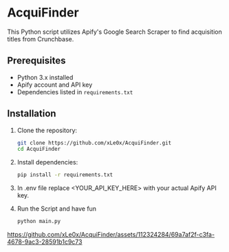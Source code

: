 # AcquiFinder

This Python script utilizes Apify's Google Search Scraper to find acquisition titles from Crunchbase.

## Prerequisites

- Python 3.x installed
- Apify account and API key
- Dependencies listed in `requirements.txt`

## Installation

1. Clone the repository:

   ```bash
   git clone https://github.com/xLe0x/AcquiFinder.git
   cd AcquiFinder
   ```
2. Install dependencies:
   ```bash
   pip install -r requirements.txt
   ```
   
3. In .env file replace <YOUR_API_KEY_HERE> with your actual Apify API key.

4. Run the Script and have fun
   ```bash
   python main.py
   ```


https://github.com/xLe0x/AcquiFinder/assets/112324284/69a7af2f-c3fa-4678-9ac3-28591b1c9c73


